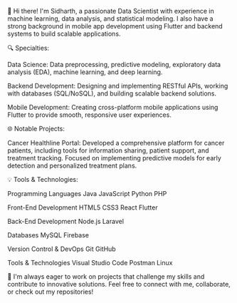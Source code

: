 👋 Hi there! I'm Sidharth, a passionate Data Scientist with experience in machine learning, data analysis, and statistical modeling. I also have a strong background in mobile app development using Flutter and backend systems to build scalable applications.

🔍 Specialties:

 Data Science: Data preprocessing, predictive modeling, exploratory data analysis (EDA), machine learning, and deep learning.

 Backend Development: Designing and implementing RESTful APIs, working with databases (SQL/NoSQL), and building scalable backend solutions.

 Mobile Development: Creating cross-platform mobile applications using Flutter to provide smooth, responsive user experiences.

🌐 Notable Projects:

   Cancer Healthline Portal: Developed a comprehensive platform for cancer patients, including tools for information sharing, patient support, and treatment tracking. Focused on implementing predictive models for early detection and personalized treatment plans.

💡 Tools & Technologies:

Programming Languages
Java JavaScript Python PHP

Front-End Development
HTML5 CSS3 React Flutter

Back-End Development
Node.js Laravel

Databases
MySQL Firebase

Version Control & DevOps
Git GitHub

Tools & Technologies
Visual Studio Code Postman Linux

🚀 I'm always eager to work on projects that challenge my skills and contribute to innovative solutions. Feel free to connect with me, collaborate, or check out my repositories!
